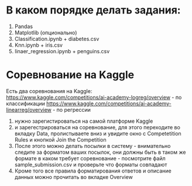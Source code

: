 # В каком порядке делать задания:
1. Pandas
2. Matplotlib (опционально)
3. Classification.ipynb + diabetes.csv
4. Knn.ipynb + iris.csv
5. linaer_regression.ipynb + penguins.csv


# Соревнование на Kaggle

Есть два соревнования на Kaggle:
 https://www.kaggle.com/competitions/ai-academy-logreg/overview - по классификации
 https://www.kaggle.com/competitions/ai-academy-linearreg/overview - по регрессии

1. нужно зарегистироваться на самой платформе Kaggle
2. и зарегестрироваться на соревнование, для этого переходите во вкладку Data, пролистываете вниз и увидите окно с Competetition Rules и кнопкой Join the Competition
3. После этого можно делать посылки в систему - внимательно следите за форматом ваших посылок, они должны быть в таком же формате в каком требует соревнование - посмотрите файл sample_submission.csv и проверьте что форматы совпадают
4. Кроме того все правила форматирования ответов и описание данных можно прочитать во вкладке Overview
